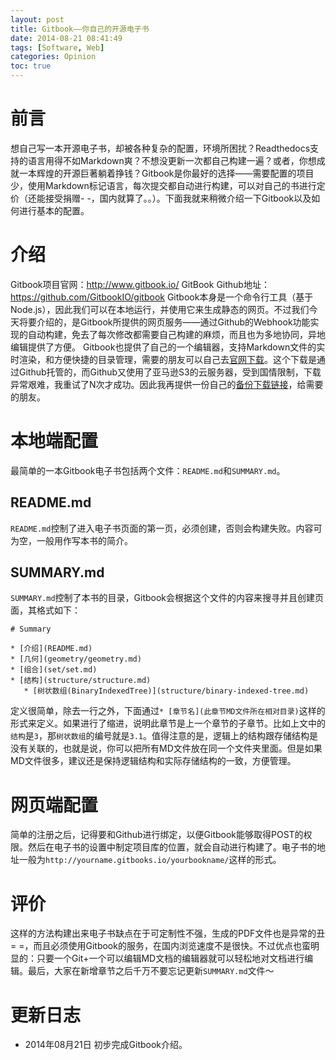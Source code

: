 ```yaml
---
layout: post
title: Gitbook——你自己的开源电子书
date: 2014-08-21 08:41:49
tags: [Software, Web]
categories: Opinion
toc: true
---
```

# 前言
想自己写一本开源电子书，却被各种复杂的配置，环境所困扰？Readthedocs支持的语言用得不如Markdown爽？不想没更新一次都自己构建一遍？或者，你想成就一本辉煌的开源巨著躺着挣钱？Gitbook是你最好的选择——需要配置的项目少，使用Markdown标记语言，每次提交都自动进行构建，可以对自己的书进行定价（还能接受捐赠- -，国内就算了。。）。下面我就来稍微介绍一下Gitbook以及如何进行基本的配置。

<!-- more -->

# 介绍
Gitbook项目官网：<http://www.gitbook.io/>
GitBook Github地址：<https://github.com/GitbookIO/gitbook>
Gitbook本身是一个命令行工具（基于Node.js），因此我们可以在本地运行，并使用它来生成静态的网页。不过我们今天将要介绍的，是Gitbook所提供的网页服务——通过Github的Webhook功能实现的自动构建，免去了每次修改都需要自己构建的麻烦，而且也为多地协同，异地编辑提供了方便。
Gitbook也提供了自己的一个编辑器，支持Markdown文件的实时渲染，和方便快捷的目录管理，需要的朋友可以自己去[官网下载](https://www.gitbook.io/editor/download)。这个下载是通过Github托管的，而Github又使用了亚马逊S3的云服务器，受到国情限制，下载异常艰难，我重试了N次才成功。因此我再提供一份自己的[备份下载链接](http://www.400gb.com/file/71518805)，给需要的朋友。

# 本地端配置
最简单的一本Gitbook电子书包括两个文件：`README.md`和`SUMMARY.md`。
## README.md
`README.md`控制了进入电子书页面的第一页，必须创建，否则会构建失败。内容可为空，一般用作写本书的简介。
## SUMMARY.md
`SUMMARY.md`控制了本书的目录，Gitbook会根据这个文件的内容来搜寻并且创建页面，其格式如下：

```
# Summary

* [介绍](README.md)
* [几何](geometry/geometry.md)
* [组合](set/set.md)
* [结构](structure/structure.md)
   * [树状数组(BinaryIndexedTree)](structure/binary-indexed-tree.md)

```
定义很简单，除去一行之外，下面通过`* [章节名](此章节MD文件所在相对目录)`这样的形式来定义。如果进行了缩进，说明此章节是上一个章节的子章节。比如上文中的`结构`是`3`，那`树状数组`的编号就是`3.1`。值得注意的是，逻辑上的结构跟存储结构是没有关联的，也就是说，你可以把所有MD文件放在同一个文件夹里面。但是如果MD文件很多，建议还是保持逻辑结构和实际存储结构的一致，方便管理。

# 网页端配置
简单的注册之后，记得要和Github进行绑定，以便Gitbook能够取得POST的权限。然后在电子书的设置中制定项目库的位置，就会自动进行构建了。电子书的地址一般为`http://yourname.gitbooks.io/yourbookname/`这样的形式。

# 评价
这样的方法构建出来电子书缺点在于可定制性不强，生成的PDF文件也是异常的丑= =，而且必须使用Gitbook的服务，在国内浏览速度不是很快。不过优点也蛮明显的：只要一个Git+一个可以编辑MD文档的编辑器就可以轻松地对文档进行编辑。最后，大家在新增章节之后千万不要忘记更新`SUMMARY.md`文件～

# 更新日志
- 2014年08月21日 初步完成Gitbook介绍。